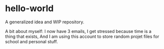# hello-world
A generalized idea and WIP repository.

A bit about myself:
  I now have 3 emails,
  I get stressed because time is a thing that exists,
  And I am using this account to store random projet files for school and personal stuff.

